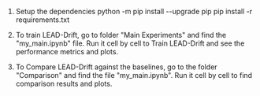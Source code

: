 1. Setup the dependencies
python -m pip install --upgrade pip
pip install -r requirements.txt

2. To train LEAD-Drift, go to folder "Main Experiments" and find the "my_main.ipynb" file. Run it cell by cell to Train LEAD-Drift and see the performance metrics and plots.
3. To Compare LEAD-Drift against the baselines, go to the folder "Comparison" and find the file "my_main.ipynb". Run it cell by cell to find comparison results and plots.

